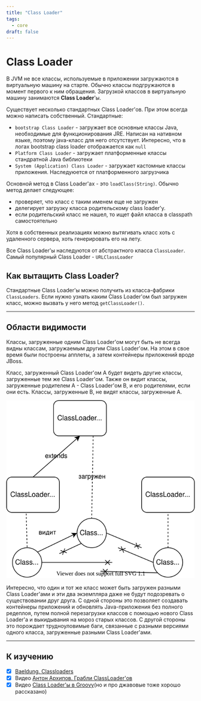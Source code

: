 ```yaml
---
title: "Class Loader"
tags:
  - core
draft: false
---
```


# Class Loader

В JVM не все классы, используемые в приложении загружаются в виртуальную машину на старте.
Обычно классы подгружаются в момент первого к ним обращения.
Загрузкой классов в виртуальную машину занимаются **Class Loader**'ы.

Существует несколько стандартных Class Loader'ов.
При этом всегда можно написать собственный.
Стандартные:
- `bootstrap Class Loader` - загружает все основные классы Java, необходимые для функционирования JRE. Написан на нативном языке, поэтому java-класс для него отсутствует. Интересно, что в логах bootstrap class loader отображается как `null`
- `Platform Class Loader` - загружает платформенные классы стандратной Java библиотеки
- `System (Application) Class Loader` - загружает кастомные классы приложения. Наследуюется от платформенного загрузчика

Основной метод в Class Loader'ах - это `loadClass(String)`.
Обычно метод делает следующее:
- проверяет, что класс с таким именем еще не загружен
- делегирует загрузку класса родительскому class loader'у.
- если родительский класс не нашел, то ищет файл класса в classpath самостоятельно

Хотя в собственных реализациях можно вытягивать класс хоть с удаленного сервера, хоть генерировать его на лету.

Все Class Loader'ы наследуются от абстрактного класса `ClassLoader`.
Самый популярный Class Loader - `URLClassLoader`


## Как вытащить Class Loader?
Стандартные Class Loader'ы можно получить из класса-фабрики `ClassLoaders`.
Если нужно узнать каким Class Loader'ом был загружен класс, можно вызвать у него метод `getClassLoader()`.


---
## Области видимости 
Классы, загруженные одним Class Loader'ом могут быть не всегда видны классам, загружаемым другим Class Loader'ом.
На этом в свое время были построены апплеты, а затем контейнеры приложений вроде JBoss.

Класс, загруженный Class Loader'ом A будет видеть другие классы, загруженные тем же Class Loader'ом.
Также он видит классы, загруженные родителем A - Class Loader'ом B, и его родителями, если они есть.
Классы, загруженные B, не видят классы, загруженные A.

![classloader_scheme](../../images/src/classloader.drawio.svg)

Интересно, что один и тот же класс может быть загружен разными Class Loader'ами и эти два экземпляра даже не будут подозревать о существовании друг друга.
С одной стороны это позволяет создавать контейнеры приложений и обновлять Java-приложения без полного редеплоя, путем полной перезагрузки классов с помощью нового Class Loader'а и выкидывания на мороз старых классов.
С другой стороны это порождает трудноуловимые баги, связанные с разными версиями одного класса, загруженные разными Class Loader'ами.


---
## К изучению
- [X] [Baeldung. Classloaders](https://www.baeldung.com/java-classloaders)
- [X] Видео [Антон Архипов. Грабли ClassLoader'ов](https://www.youtube.com/watch?v=RHVzgXff9jg&t=1s&ab_channel=JPoint%2CJoker%D0%B8JUGru)
- [X] Видео [Class Loader'ы в Groovy](https://www.youtube.com/watch?v=LjW9SVfLjRw&ab_channel=dmdev)(но и про джавовые тоже хорошо рассказано)
